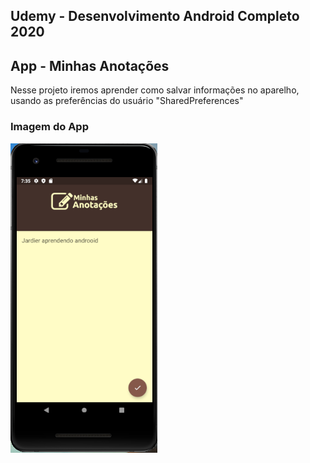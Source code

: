 ## Udemy - Desenvolvimento Android Completo 2020
## App - Minhas Anotações

Nesse projeto iremos aprender como salvar informações no aparelho, usando as preferências do usuário "SharedPreferences"


### Imagem do App

![Imagem APP](https://github.com/Jardier/minhas-anotacoes/blob/master/app/src/main/res/drawable/imagem_app.png)
